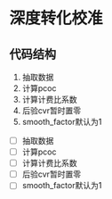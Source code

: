 # 深度转化校准


## 代码结构

1. 抽取数据
2. 计算pcoc
3. 计算计费比系数
4. 后验cvr暂时置零
5. smooth_factor默认为1

- [ ] 抽取数据
- [ ] 计算pcoc
- [ ] 计算计费比系数
- [ ] 后验cvr暂时置零
- [ ] smooth_factor默认为1
